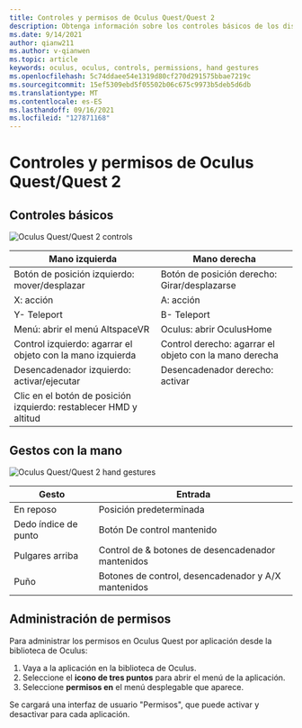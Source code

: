 ```yaml
---
title: Controles y permisos de Oculus Quest/Quest 2
description: Obtenga información sobre los controles básicos de los dispositivos Oculus Quest y Quest 2, la administración de permisos y el uso de gestos con la mano.
ms.date: 9/14/2021
author: qianw211
ms.author: v-qianwen
ms.topic: article
keywords: oculus, oculus, controls, permissions, hand gestures
ms.openlocfilehash: 5c74ddaee54e1319d80cf270d291575bbae7219c
ms.sourcegitcommit: 15ef5309ebd5f05502b06c675c9973b5deb5d6db
ms.translationtype: MT
ms.contentlocale: es-ES
ms.lasthandoff: 09/16/2021
ms.locfileid: "127871168"
---
```

# <a name="oculus-questquest-2-controls-and-permissions"></a>Controles y permisos de Oculus Quest/Quest 2

## <a name="basic-controls"></a>Controles básicos

<img src="images/quest2-controls.png" alt="Oculus Quest/Quest 2 controls">

| Mano izquierda | Mano derecha |
|---|---|
| Botón de posición izquierdo: mover/desplazar | Botón de posición derecho: Girar/desplazarse |
| X: acción | A: acción |
| Y- Teleport | B- Teleport |
| Menú: abrir el menú AltspaceVR | Oculus: abrir OculusHome |
| Control izquierdo: agarrar el objeto con la mano izquierda | Control derecho: agarrar el objeto con la mano derecha |
| Desencadenador izquierdo: activar/ejecutar | Desencadenador derecho: activar |
| Clic en el botón de posición izquierdo: restablecer HMD y altitud |  |

## <a name="hand-gestures"></a>Gestos con la mano

<img src="images/quest2-hand-gesture-controls.png" alt="Oculus Quest/Quest 2 hand gestures">

| Gesto | Entrada |
|---|---|
| En reposo | Posición predeterminada |
| Dedo índice de punto | Botón De control mantenido |
| Pulgares arriba | Control de & botones de desencadenador mantenidos |
| Puño | Botones de control, desencadenador y A/X mantenidos |

## <a name="managing-permissions"></a>Administración de permisos

Para administrar los permisos en Oculus Quest por aplicación desde la biblioteca de Oculus:

1. Vaya a la aplicación en la biblioteca de Oculus.
2. Seleccione el **icono de tres puntos** para abrir el menú de la aplicación.
3. Seleccione **permisos en** el menú desplegable que aparece.

Se cargará una interfaz de usuario "Permisos", que puede activar y desactivar para cada aplicación.